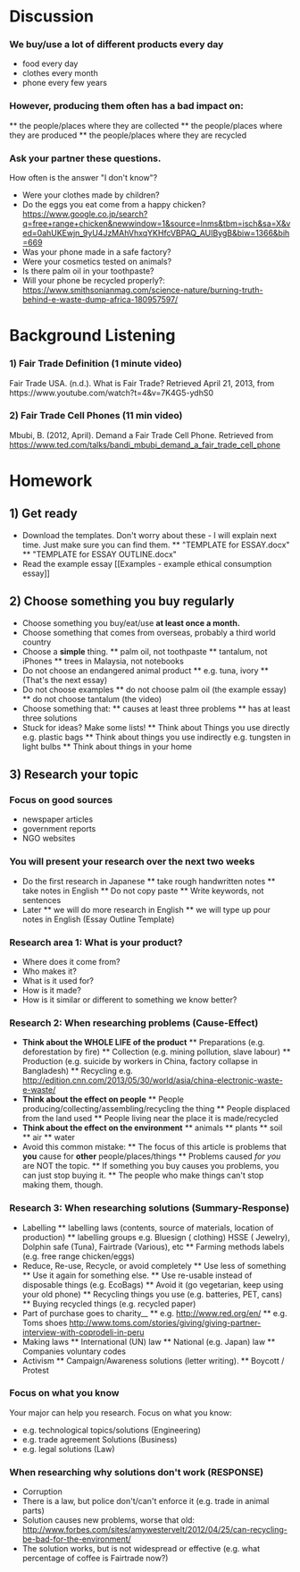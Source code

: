 # Discussion
### We buy/use a lot of different products every day
* food every day
* clothes every month
* phone every few years

### However, producing them often has a bad impact on:
** the people/places where they are collected
** the people/places where they are produced
** the people/places where they are recycled

### Ask your partner these questions.
How often is the answer "I don't know"?
* Were your clothes made by children?
* Do the eggs you eat come from a happy chicken? https://www.google.co.jp/search?q=free+range+chicken&newwindow=1&source=lnms&tbm=isch&sa=X&ved=0ahUKEwjn_9yU4JzMAhVhxqYKHfcVBPAQ_AUIBygB&biw=1366&bih=669
* Was your phone made in a safe factory?
* Were your cosmetics tested on animals?
* Is there palm oil in your toothpaste?
* Will your phone be recycled properly?: https://www.smithsonianmag.com/science-nature/burning-truth-behind-e-waste-dump-africa-180957597/

# Background Listening
### 1) Fair Trade Definition  (1 minute video)
<ref>
Fair Trade USA. (n.d.). What is Fair Trade? Retrieved April 21, 2013, from  https://www.youtube.com/watch?t=4&v=7K4G5-ydhS0 

### 2) Fair Trade Cell Phones (11 min video)
<ref>
Mbubi, B. (2012, April). Demand a Fair Trade Cell Phone. Retrieved from <a href = "https://www.ted.com/talks/bandi_mbubi_demand_a_fair_trade_cell_phone">https://www.ted.com/talks/bandi_mbubi_demand_a_fair_trade_cell_phone</a>
</ref>
 

# Homework 
## 1) Get ready
* Download the templates. Don't worry about these - I will explain next time. Just make sure you can find them.
** "TEMPLATE for ESSAY.docx"
** "TEMPLATE for ESSAY OUTLINE.docx"
* Read the example essay [[Examples - example ethical consumption essay]]

## 2) Choose something you buy regularly
* Choose something you buy/eat/use __at least once a month.__
* Choose something that comes from overseas, probably a third world country
* Choose a __simple__ thing.
** palm oil, not toothpaste
** tantalum, not iPhones
** trees in Malaysia, not notebooks
* Do not choose an endangered animal product 
** e.g. tuna, ivory
** (That's the next essay)
* Do not choose examples
** do not choose palm oil (the example essay)
** do not choose tantalum (the video)
* Choose something that:
** causes at least three problems
** has at least three solutions
* Stuck for ideas? Make some lists!
** Think about Things you use directly e.g. plastic bags
** Think about things you use indirectly e.g. tungsten in light bulbs
** Think about things in your home


## 3) Research your topic
### Focus on good sources
* newspaper articles
* government reports
* NGO websites

### You will present your research over the next two weeks
* Do the first research in Japanese
** take rough handwritten notes
** take notes in English
** Do not copy paste
** Write keywords, not sentences
* Later
** we will do more research in English
** we will type up pour notes in English (Essay Outline Template)


### Research area 1: What is your product?
* Where does it come from?
* Who makes it?
* What is it used for?
* How is it made?
* How is it similar or different to something we know better?

### Research 2: When researching problems (Cause-Effect)
*  __Think about the WHOLE LIFE of the product__
** Preparations (e.g. deforestation by fire)
** Collection (e.g. mining pollution, slave labour)
** Production (e.g. suicide by workers in China, factory collapse in Bangladesh)
** Recycling e.g. http://edition.cnn.com/2013/05/30/world/asia/china-electronic-waste-e-waste/
*  __Think about the effect on people__
** People producing/collecting/assembling/recycling the thing
** People displaced from the land used
** People living near the place it is made/recycled
*  __Think about the effect on the environment__
** animals
** plants
** soil
** air
** water
*  <red>Avoid this common mistake</red>:
** The focus of this article is problems that __you__ cause for __other__ people/places/things
** Problems caused _for you_ are NOT the topic. 
** If something you buy causes you problems, you can just stop buying it.
** The people who make things can't stop making them, though. 

### Research 3: When researching solutions (Summary-Response)
* Labelling
** labelling laws (contents, source of materials, location of production)
** labelling groups e.g. Bluesign ( clothing) HSSE ( Jewelry), Dolphin safe (Tuna), Fairtrade (Various), etc
** Farming methods labels (e.g. free range chicken/eggs)
* Reduce, Re-use, Recycle, or avoid completely
** Use less of something
** Use it again for something else.
** Use re-usable instead of disposable things (e.g. EcoBags)
** Avoid it (go vegetarian, keep using your old phone)
** Recycling things you use (e.g. batteries, PET, cans)
** Buying recycled things (e.g. recycled paper)
* Part of purchase goes to charity__
** e.g. http://www.red.org/en/
** e.g. Toms shoes http://www.toms.com/stories/giving/giving-partner-interview-with-coprodeli-in-peru
* Making laws
** International (UN) law
** National (e.g. Japan) law
** Companies voluntary codes
* Activism
** Campaign/Awareness solutions (letter writing).
** Boycott / Protest

### Focus on what you know
Your major can help you research. Focus on what you know:
* e.g. technological topics/solutions (Engineering)
* e.g. trade agreement Solutions (Business)
* e.g. legal solutions (Law)

### When researching why solutions don't work (RESPONSE)
* Corruption
* There is a law, but police don't/can't enforce it (e.g. trade in animal parts)
* Solution causes new problems, worse that old: http://www.forbes.com/sites/amywestervelt/2012/04/25/can-recycling-be-bad-for-the-environment/
* The solution works, but is not widespread or effective (e.g. what percentage of coffee is Fairtrade now?)


